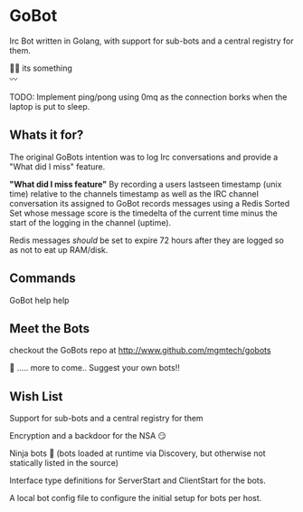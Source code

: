 GoBot
=====
Irc Bot written in Golang, with support for sub-bots and a central registry for them.

:ok_woman: its something   
:wavy_dash:


TODO: Implement ping/pong using 0mq as the connection borks when the laptop is 
put to sleep.

Whats it for?
-------------

The original GoBots intention was to log Irc conversations and provide a 
"What did I miss" feature.

**"What did I miss feature"**
By recording a users lastseen timestamp (unix time) relative
to the channels timestamp as well as the IRC channel conversation its assigned 
to GoBot records messages using a Redis Sorted Set whose message score is the timedelta
of the current time minus the start of the logging in the channel (uptime).

Redis messages *should* be set to expire 72 hours after they are logged so as not to eat up RAM/disk.

Commands
--------

GoBot help help

Meet the Bots
-------------

checkout the GoBots repo at http://www.github.com/mgmtech/gobots

:japanese_ogre:
..... more to come.. Suggest your own bots!!


Wish List
---------

Support for sub-bots and a central registry for them

Encryption and a backdoor for the NSA :smirk:

Ninja bots :ninja: (bots loaded at runtime via Discovery, but otherwise not statically listed in the source)

Interface type definitions for ServerStart and ClientStart for the bots.

A local bot config file to configure the initial setup for bots per host.
